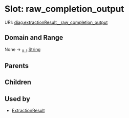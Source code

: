 
# Slot: raw_completion_output




URI: [diag:extractionResult__raw_completion_output](http://w3id.org/ontogpt/diagnostic_procedure/extractionResult__raw_completion_output)


## Domain and Range

None &#8594;  <sub>0..1</sub> [String](types/String.md)

## Parents


## Children


## Used by

 * [ExtractionResult](ExtractionResult.md)
